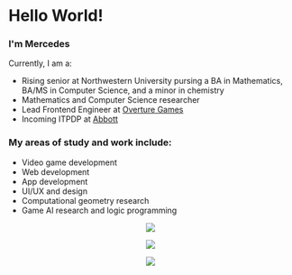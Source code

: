 # Hello World!

### I'm Mercedes
Currently, I am a:
- Rising senior at Northwestern University pursing a BA in Mathematics, BA/MS in Computer Science, and a minor in chemistry
- Mathematics and Computer Science researcher
- Lead Frontend Engineer at [Overture Games](https://www.overture.games/)
- Incoming ITPDP at [Abbott](https://www.abbott.com/)

### My areas of study and work include:
- Video game development
- Web development
- App development
- UI/UX and design
- Computational geometry research
- Game AI research and logic programming

<p align="center">
    <a href="https://git.io/streak-stats">
        <img src="https://streak-stats.demolab.com/?user=mercedes-sandu&theme=tokyonight&private=true" />
    </a>
</p>

<p align="center">
    <a href="https://github.com/anuraghazra/github-readme-stats">
        <img src="https://github-readme-stats-git-masterrstaa-rickstaa.vercel.app/api/top-langs/?username=mercedes-sandu&layout=compact&count_private=true&theme=tokyonight&langs_count=10" />
    </a>
</p>

<p align="center">
    <a href="https://skillicons.dev">
        <img src="https://skillicons.dev/icons?i=cs,unity,latex,java,python,cpp,unreal,react,svelte,mui,firebase,blender,figma,html,css,scss,js,ts,markdown,discord,github,&theme=dark" />
    </a>
</p>

